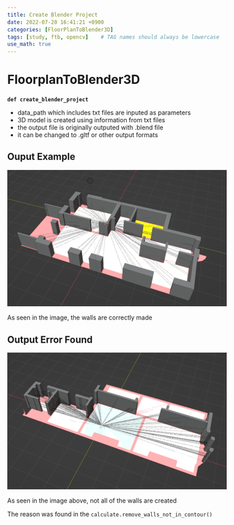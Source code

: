 ```yaml
---
title: Create Blender Project
date: 2022-07-20 16:41:21 +0900
categories: [FloorPlanToBlender3D]
tags: [study, ftb, opencv]    # TAG names should always be lowercase
use_math: true
---
```


# **FloorplanToBlender3D** 

**`def create_blender_project`**
- data_path which includes txt files are inputed as parameters
- 3D model is created using information from txt files
- the output file is originally outputed with .blend file
- it can be changed to .gltf or other output formats

## Ouput Example

<img src='/assets/img/ftb_images/output_example.png'>

As seen in the image, the walls are correctly made

## Output Error Found

<img src='/assets/img/ftb_images/wall_output_error.png'>

As seen in the image above, not all of the walls are created

The reason was found in the ` calculate.remove_walls_not_in_contour() `
